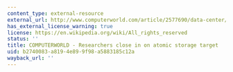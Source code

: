 ```yaml
---
content_type: external-resource
external_url: http://www.computerworld.com/article/2577690/data-center/researchers-close-in-on-atomic-storage-target.html
has_external_license_warning: true
license: https://en.wikipedia.org/wiki/All_rights_reserved
status: ''
title: COMPUTERWORLD - Researchers close in on atomic storage target
uid: b2740083-a819-4e89-9f98-a5883185c12a
wayback_url: ''
---
```


